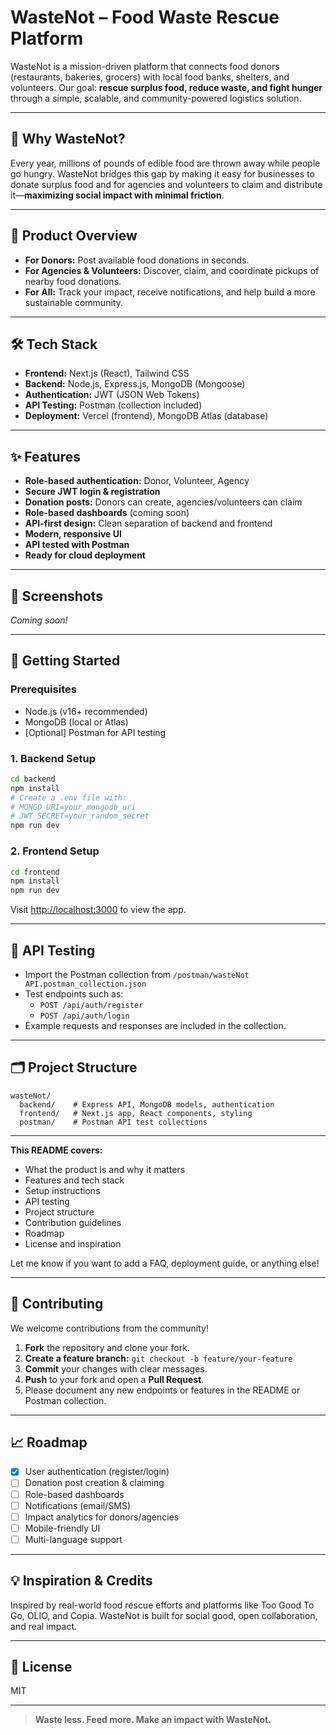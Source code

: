 # WasteNot – Food Waste Rescue Platform

WasteNot is a mission-driven platform that connects food donors (restaurants, bakeries, grocers) with local food banks, shelters, and volunteers. Our goal: **rescue surplus food, reduce waste, and fight hunger** through a simple, scalable, and community-powered logistics solution.

---

## 🌱 Why WasteNot?

Every year, millions of pounds of edible food are thrown away while people go hungry. WasteNot bridges this gap by making it easy for businesses to donate surplus food and for agencies and volunteers to claim and distribute it—**maximizing social impact with minimal friction**.

---

## 🚀 Product Overview

- **For Donors:** Post available food donations in seconds.
- **For Agencies & Volunteers:** Discover, claim, and coordinate pickups of nearby food donations.
- **For All:** Track your impact, receive notifications, and help build a more sustainable community.

---

## 🛠️ Tech Stack

- **Frontend:** Next.js (React), Tailwind CSS
- **Backend:** Node.js, Express.js, MongoDB (Mongoose)
- **Authentication:** JWT (JSON Web Tokens)
- **API Testing:** Postman (collection included)
- **Deployment:** Vercel (frontend), MongoDB Atlas (database)

---

## ✨ Features

- **Role-based authentication:** Donor, Volunteer, Agency
- **Secure JWT login & registration**
- **Donation posts:** Donors can create, agencies/volunteers can claim
- **Role-based dashboards** (coming soon)
- **API-first design:** Clean separation of backend and frontend
- **Modern, responsive UI**
- **API tested with Postman**
- **Ready for cloud deployment**

---

## 📸 Screenshots

*Coming soon!*

---

## 🏁 Getting Started

### Prerequisites

- Node.js (v16+ recommended)
- MongoDB (local or Atlas)
- [Optional] Postman for API testing

### 1. Backend Setup

```bash
cd backend
npm install
# Create a .env file with:
# MONGO_URI=your_mongodb_uri
# JWT_SECRET=your_random_secret
npm run dev
```

### 2. Frontend Setup

```bash
cd frontend
npm install
npm run dev
```

Visit [http://localhost:3000](http://localhost:3000) to view the app.

---

## 🧪 API Testing

- Import the Postman collection from `/postman/wasteNot API.postman_collection.json`
- Test endpoints such as:
  - `POST /api/auth/register`
  - `POST /api/auth/login`
- Example requests and responses are included in the collection.

---

## 🗂️ Project Structure

```
wasteNot/
  backend/    # Express API, MongoDB models, authentication
  frontend/   # Next.js app, React components, styling
  postman/    # Postman API test collections
```

---

**This README covers:**
- What the product is and why it matters
- Features and tech stack
- Setup instructions
- API testing
- Project structure
- Contribution guidelines
- Roadmap
- License and inspiration

Let me know if you want to add a FAQ, deployment guide, or anything else!

---

## 📝 Contributing

We welcome contributions from the community!

1. **Fork** the repository and clone your fork.
2. **Create a feature branch:** `git checkout -b feature/your-feature`
3. **Commit** your changes with clear messages.
4. **Push** to your fork and open a **Pull Request**.
5. Please document any new endpoints or features in the README or Postman collection.

---

## 📈 Roadmap

- [x] User authentication (register/login)
- [ ] Donation post creation & claiming
- [ ] Role-based dashboards
- [ ] Notifications (email/SMS)
- [ ] Impact analytics for donors/agencies
- [ ] Mobile-friendly UI
- [ ] Multi-language support

---

## 💡 Inspiration & Credits

Inspired by real-world food rescue efforts and platforms like Too Good To Go, OLIO, and Copia. WasteNot is built for social good, open collaboration, and real impact.

---

## 📄 License

MIT

---

> **Waste less. Feed more. Make an impact with WasteNot.**
